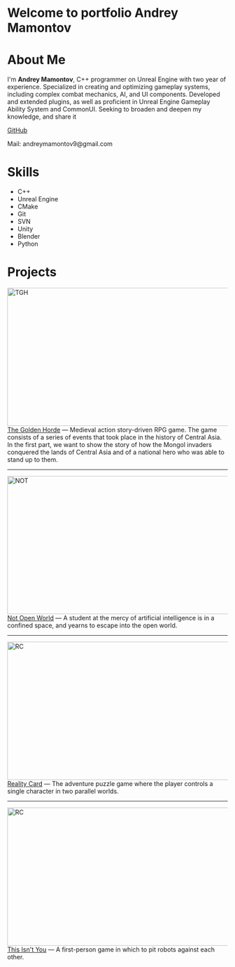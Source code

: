 # Welcome to portfolio Andrey Mamontov

# About Me
I'm **Andrey Mamontov**, C++ programmer on Unreal Engine with two year of experience. Specialized in
creating and optimizing gameplay systems, including complex combat mechanics,
AI, and UI components. Developed and extended plugins, as well as proficient in
Unreal Engine Gameplay Ability System and CommonUI. Seeking to broaden and
deepen my knowledge, and share it
<p><a href="https://github.com/AnDreY-MA"> GitHub</a></p>
Mail: andreymamontov9@gmail.com

# Skills
- C++
- Unreal Engine
- CMake
- Git
- SVN
- Unity
- Blender
- Python


# Projects

<div>
  <a href="https://www.youtube.com/watch?v=7C_S5OYyeIA" target="_blank"><img width="560" height="315" src="https://github.com/user-attachments/assets/e5ff0ae2-d5d8-4e17-8296-ad2090d51346" alt="TGH"></a>
  <div><a href="https://www.youtube.com/watch?v=7C_S5OYyeIA">The Golden Horde</a> — Medieval action story-driven RPG game. The game consists of a series of events that took place in the history of Central Asia. In the first part, we want to show the story of how the Mongol invaders conquered the lands of Central Asia and of a national hero who was able to stand up to them.</div>
</div>
<div></div>

<hr>

<div>
  <a href="https://itch.io/jam/gol/rate/2775713" target="_blank"><img width="560" height="315" src="https://github.com/user-attachments/assets/42f422b2-9a68-49c3-ae21-b30adb780bfb" alt="NOT"></a>
  <div><a href="https://itch.io/jam/gol/rate/2775713">Not Open World</a> — A student at the mercy of artificial intelligence is in a confined space, and yearns to escape into the open world.</div>
</div>

<hr>

<div>
  <a href="https://itch.io/jam/artifact-fantasy-game-jam-2024/rate/3005820" target="_blank"><img width="560" height="315" src="https://github.com/user-attachments/assets/3adc0bb4-0a25-4189-bd15-355f33f8517a" alt="RC"></a>
  <div><a href="https://itch.io/jam/artifact-fantasy-game-jam-2024/rate/3005820">Reality Card</a> — The adventure puzzle game where the player controls a single character in two parallel worlds.</div>
</div>

<hr>

<div>
  <a href="https://ims.cr5.space/app/p/H5mdSH6k/This-Isn't-You/" target="_blank"><img width="560" height="315" src="https://github.com/user-attachments/assets/bd6c9a32-873a-46a7-9644-4b507d0a28b9" alt="RC"></a>
  <div><a href="https://ims.cr5.space/app/p/H5mdSH6k/This-Isn't-You/">This Isn't You</a> — A first-person game in which to pit robots against each other.</div>
</div>
